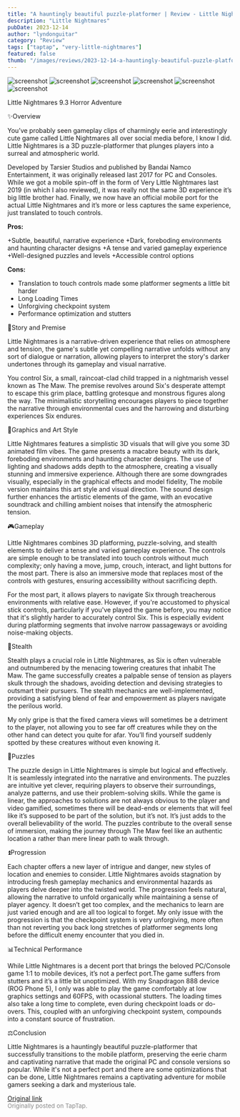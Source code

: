 ```yaml
---
title: "A hauntingly beautiful puzzle-platformer | Review - Little Nightmares"
description: "Little Nightmares"
pubDate: 2023-12-14
author: "lyndonguitar"
category: "Review"
tags: ["taptap", "very-little-nightmares"]
featured: false
thumb: "/images/reviews/2023-12-14-a-hauntingly-beautiful-puzzle-platformer--review---little-nightmares-0.avif"
---
```


<div class="gallery">
  <img src="/images/reviews/2023-12-14-a-hauntingly-beautiful-puzzle-platformer--review---little-nightmares-0.avif" alt="screenshot" />
  <img src="/images/reviews/2023-12-14-a-hauntingly-beautiful-puzzle-platformer--review---little-nightmares-1.avif" alt="screenshot" />
  <img src="/images/reviews/2023-12-14-a-hauntingly-beautiful-puzzle-platformer--review---little-nightmares-2.avif" alt="screenshot" />
  <img src="/images/reviews/2023-12-14-a-hauntingly-beautiful-puzzle-platformer--review---little-nightmares-3.avif" alt="screenshot" />
  <img src="/images/reviews/2023-12-14-a-hauntingly-beautiful-puzzle-platformer--review---little-nightmares-4.avif" alt="screenshot" />
  <img src="/images/reviews/2023-12-14-a-hauntingly-beautiful-puzzle-platformer--review---little-nightmares-5.avif" alt="screenshot" />
</div>

Little Nightmares
9.3
Horror
Adventure

✨Overview

You’ve probably seen gameplay clips of charmingly eerie and interestingly cute game called Little Nightmares all over social media before, I know I did. Little Nightmares is a 3D puzzle-platformer that plunges players into a surreal and atmospheric world.

Developed by Tarsier Studios and published by Bandai Namco Entertainment, it was originally released last 2017 for PC and Consoles. While we got a mobile spin-off in the form of Very Little Nightmares last 2019 (in which I also reviewed), it was really not the same 3D experience it’s big little brother had. Finally, we now have an official mobile port for the actual Little Nightmares and it’s more or less captures the same experience, just translated to touch controls.


**Pros:**


+Subtle, beautiful, narrative experience
+Dark, foreboding environments and haunting character designs
+A tense and varied gameplay experience
+Well-designed puzzles and levels
+Accessible control options


**Cons:**
- Translation to touch controls made some platformer segments a little bit harder
- Long Loading Times
- Unforgiving checkpoint system
- Performance optimization and stutters


📖Story and Premise

Little Nightmares is a narrative-driven experience that relies on atmosphere and tension, the game's subtle yet compelling narrative unfolds without any sort of dialogue or narration, allowing players to interpret the story's darker undertones through its gameplay and visual narrative.

You control Six, a small, raincoat-clad child trapped in a nightmarish vessel known as The Maw. The premise revolves around Six's desperate attempt to escape this grim place, battling grotesque and monstrous figures along the way. The minimalistic storytelling encourages players to piece together the narrative through environmental cues and the harrowing and disturbing experiences Six endures.

🎨Graphics and Art Style

Little Nightmares features a simplistic 3D visuals that will give you some 3D animated film vibes. The game presents a macabre beauty with its dark, foreboding environments and haunting character designs. The use of lighting and shadows adds depth to the atmosphere, creating a visually stunning and immersive experience. Although there are some downgrades visually, especially in the graphical effects and model fidelity, The mobile version maintains this art style and visual direction. The sound design further enhances the artistic elements of the game, with an evocative soundtrack and chilling ambient noises that intensify the atmospheric tension.

🎮Gameplay

Little Nightmares combines 3D platforming, puzzle-solving, and stealth elements to deliver a tense and varied gameplay experience. The controls are simple enough to be translated into touch controls without much complexity; only having a move, jump, crouch, interact, and light buttons for the most part. There is also an immersive mode that replaces most of the controls with gestures, ensuring accessibility without sacrificing depth.

For the most part, it allows players to navigate Six through treacherous environments with relative ease. However, if you're accustomed to physical stick controls, particularly if you've played the game before, you may notice that it's slightly harder to accurately control Six. This is especially evident during platforming segments that involve narrow passageways or avoiding noise-making objects.

🥷Stealth

Stealth plays a crucial role in Little Nightmares, as Six is often vulnerable and outnumbered by the menacing towering creatures that inhabit The Maw. The game successfully creates a palpable sense of tension as players skulk through the shadows, avoiding detection and devising strategies to outsmart their pursuers. The stealth mechanics are well-implemented, providing a satisfying blend of fear and empowerment as players navigate the perilous world.

My only gripe is that the fixed camera views will sometimes be a detriment to the player, not allowing you to see far off creatures while they on the other hand can detect you quite for afar. You’ll find yourself suddenly spotted by these creatures without even knowing it.

🧩Puzzles

The puzzle design in Little Nightmares is simple but logical and effectively. It is seamlessly integrated into the narrative and environments. The puzzles are intuitive yet clever, requiring players to observe their surroundings, analyze patterns, and use their problem-solving skills. While the game is linear, the approaches to solutions are not always obvious to the player and video gamified, sometimes there will be dead-ends or elements that will feel like it’s supposed to be part of the solution, but it’s not. It’s just adds to the overall believability of the world. The puzzles contribute to the overall sense of immersion, making the journey through The Maw feel like an authentic location a rather than mere linear path to walk through.

⏫Progression

Each chapter offers a new layer of intrigue and danger, new styles of location and enemies to consider. Little Nightmares avoids stagnation by introducing fresh gameplay mechanics and environmental hazards as players delve deeper into the twisted world. The progression feels natural, allowing the narrative to unfold organically while maintaining a sense of player agency. It doesn’t get too complex, and the mechanics to learn are just varied enough and are all too logical to forget. My only issue with the progression is that the checkpoint system is very unforgiving, more often than not reverting you back long stretches of platformer segments long before the difficult enemy encounter that you died in.

📊Technical Performance

While Little Nightmares is a decent port that brings the beloved PC/Console game 1:1 to mobile devices, it’s not a perfect port.The game suffers from stutters and it’s a little bit unoptimized. With my Snapdragon 888 device (ROG Phone 5), I only was able to play the game comfortably at low graphics settings and 60FPS, with ocassional stutters. The loading times also take a long time to complete, even during checkpoint loads or do-overs. This, coupled with an unforgiving checkpoint system, compounds into a constant source of frustration.

⚖️Conclusion

Little Nightmares is a hauntingly beautiful puzzle-platformer that successfully transitions to the mobile platform, preserving the eerie charm and captivating narrative that made the original PC and console versions so popular. While it's not a perfect port and there are some optimizations that can be done, Little Nightmares remains a captivating adventure for mobile gamers seeking a dark and mysterious tale.

[Original link](https://www.taptap.io/post/6660826)<br><span style="font-size: 0.95em; color: #888;">Originally posted on TapTap.</span>

